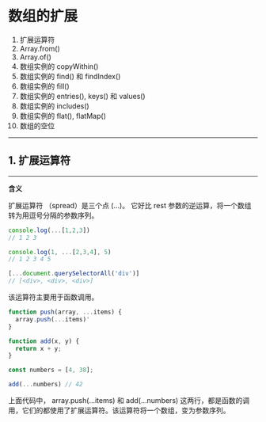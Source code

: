 # 数组的扩展

1. 扩展运算符
2. Array.from()
3. Array.of()
4. 数组实例的 copyWithin()
5. 数组实例的 find() 和 findIndex()
6. 数组实例的 fill()
7. 数组实例的 entries(), keys() 和 values()
8. 数组实例的 includes()
9. 数组实例的 flat(), flatMap()
10. 数组的空位

---

## 1. 扩展运算符

---

**含义**

扩展运算符 （spread）是三个点 (...)。
它好比 rest 参数的逆运算，将一个数组转为用逗号分隔的参数序列。

``` js
console.log(...[1,2,3])
// 1 2 3

console.log(1, ...[2,3,4], 5)
// 1 2 3 4 5

[...document.querySelectorAll('div')]
// [<div>, <div>, <div>]
```

该运算符主要用于函数调用。

``` js
function push(array, ...items) {
  array.push(...items)'
}

function add(x, y) {
  return x + y;
}

const numbers = [4, 38];

add(...numbers) // 42
```

上面代码中， array.push(...items) 和 add(...numbers) 这两行，都是函数的调用，它们的都使用了扩展运算符。该运算符将一个数组，变为参数序列。

